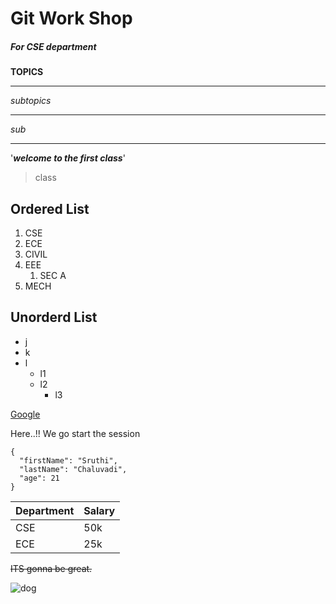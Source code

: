 # Git Work Shop
##### For CSE department

**TOPICS**

---

*subtopics*

---

_sub_

---

'_**welcome to the first class**_'

> class

## Ordered List
1. CSE
2. ECE
3. CIVIL
4. EEE
    1. SEC A
5. MECH
  
  
## Unorderd List
- j
- k
- l
    - l1
    - l2
      - l3

      
[Google](https://www.google.com)

Here..!! We go start the session

```
{
  "firstName": "Sruthi",
  "lastName": "Chaluvadi",
  "age": 21
}
```

| Department | Salary |
| ----------- | ----------- |
| CSE | 50k |
| ECE | 25k |

~~ITS gonna be great.~~

![dog](https://github.com/sruthichaluvadi/sample1/blob/main/dog.jpg)
